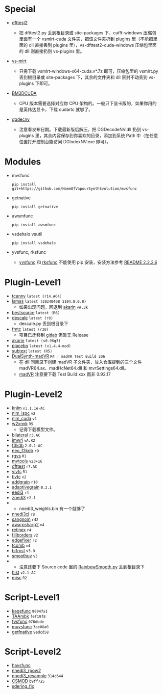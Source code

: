 # Special

-   [dfttest2](https://github.com/AmusementClub/vs-dfttest2)

    *   把 dfttest2.py 丢到根目录或 site-packages 下，cufft-windows 压缩包里面有一个 vsmlrt-cuda 文件夹，把该文件夹扔到 plugins 里（不能把里面的 dll 直接丢到 plugins 里），vs-dfttest2-cuda-windows 压缩包里面的 dll 则直接扔到 vs-plugins 里。

-   [vs-mlrt](https://github.com/AmusementClub/vs-mlrt)
    
    *   只需下载 vsmlrt-windows-x64-cuda.v*.7z 即可，压缩包里的 vsmlrt.py 丢到根目录或 site-packages 下，其余的文件夹和 dll 原封不动丢到 vs-plugins 下即可。

-   [BM3DCUDA](https://github.com/WolframRhodium/VapourSynth-BM3DCUDA)
    
    *   CPU 版本需要选择对应你 CPU 架构的。一般只下显卡版的，如果你用的是英伟达显卡，下载 cudartc 就够了。

-   [dgdecnv](https://www.rationalqm.us/dgdecnv/binaries/)

    *   注意看发布日期。下载最新版后解压，把 DGDecodeNV.dll 扔到 vs-plugins 里，其余内容保存到你喜欢的目录，添加到系统 Path 中（在任意位置打开控制台能访问 DGIndexNV.exe 即可）。

# Modules

-   mvsfunc 
    
    ```
    pip install git+https://github.com/HomeOfVapourSynthEvolution/mvsfunc
    ```

-   getnative 

    ```
    pip install getnative
    ```

-   awsmfunc

    ```
    pip install awsmfunc
    ```

-   vsdehalo vsutil 
    
    ```
    pip install vsdehalo
    ```

-   yvsfunc, rksfunc
    
    *   [yvsfunc](https://github.com/YomikoR/yvsfunc) 和 [rksfunc](https://github.com/RyougiKukoc/rksfunc) 不能使用 pip 安装，安装方法参考 [README 2.2.2.ii](https://github.com/AliceTeaParty/How-to-Create-an-Environment#22-塞入各种插件)

# Plugin-Level1

-   [tcanny](https://github.com/AmusementClub/VapourSynth-TCanny) `latest (r14.AC4)`
-   [lsmas](https://github.com/HomeOfAviSynthPlusEvolution/L-SMASH-Works) `latest (20240408 1194.0.0.0)`
    *   如果出现问题，回退到 [akarin](https://github.com/AkarinVS/L-SMASH-Works) `vA.3k`
-   [bestsource](https://github.com/vapoursynth/bestsource) `latest (R6)`
-   [descale](https://github.com/Irrational-Encoding-Wizardry/descale) `latest (r8)`
    *   descale.py 丢到根目录下
-   [fmtc](https://github.com/EleonoreMizo/fmtconv) `latest (r30)`
    *   项目已迁移到 [gitlab](https://gitlab.com/EleonoreMizo/fmtconv/) 但暂无 Release
-   [akarin](https://github.com/AkarinVS/vapoursynth-plugin) `latest (v0.96g3)`
-   [placebo](https://github.com/AmusementClub/vs-placebo) `latest (v1.4.4-mod)`
-   [subtext](https://github.com/vapoursynth/subtext) `latest (R5)`
-   [DualSynth-madVR](https://github.com/Jaded-Encoding-Thaumaturgy/DualSynth-madVR) `R4 | madVR Test Build 206`
    *   在 dll 同目录下创建 madVR 子文件夹，放入仓库提到的三个文件 madVR64.ax、madHcNet64.dll 和 mvrSettings64.dll。
    *   [madVR](https://www.videohelp.com/software/madVR) 注意要下载 Test Build xxx 而非 0.92.17

# Plugin-Level2

-   [knlm](https://github.com/AmusementClub/KNLMeansCL) `v1.1.1e-AC`
-   [nlm_ispc](https://github.com/AmusementClub/vs-nlm-ispc) `v2`
-   [nlm_cuda](https://github.com/AmusementClub/vs-nlm-cuda) `v1`
-   [w2xnvk](https://github.com/Nlzy/vapoursynth-waifu2x-ncnn-vulkan) `R5`
    *   记得下载模型文件。
-   [bilateral](https://github.com/AmusementClub/VapourSynth-Bilateral) `r3.AC`
-   [imwri](https://github.com/AmusementClub/vs-imwri) `vA.R2`
-   [f3kdb](https://github.com/AmusementClub/flash3kyuu_deband) `2.0.1-AC`
-   [neo_f3kdb](https://github.com/HomeOfAviSynthPlusEvolution/neo_f3kdb) `r9`
-   [rgvs](https://github.com/vapoursynth/vs-removegrain) `R1`
-   [mvtools](https://github.com/Mr-Z-2697/vapoursynth-mvtools) `v23+16`
-   [dfttest](https://github.com/AmusementClub/VapourSynth-DFTTest) `r7.AC`
-   [vivtc](https://github.com/vapoursynth/vivtc) `R1`
-   [tivtc](https://github.com/dubhater/vapoursynth-tivtc) `v2`
-   [addgrain](https://github.com/HomeOfVapourSynthEvolution/VapourSynth-AddGrain) `r10`
-   [adaptivegrain](https://github.com/Irrational-Encoding-Wizardry/adaptivegrain) `0.3.1`
-   [eedi3](https://github.com/HomeOfVapourSynthEvolution/VapourSynth-EEDI3) `r4`
-   [znedi3](https://github.com/sekrit-twc/znedi3) `r2.1`
-   *   nnedi3_weights.bin 有一个就够了
-   [nnedi3cl](https://github.com/HomeOfVapourSynthEvolution/VapourSynth-NNEDI3CL) `r8`
-   [sangnom](https://github.com/dubhater/vapoursynth-sangnom) `r42`
-   [awarpsharp2](https://github.com/dubhater/vapoursynth-awarpsharp2) `v4`
-   [retinex](https://github.com/HomeOfVapourSynthEvolution/VapourSynth-Retinex) `r4`
-   [fillborders](https://github.com/dubhater/vapoursynth-fillborders) `v2`
-   [edgefixer](https://github.com/sekrit-twc/EdgeFixer) `r2`
-   [tcomb](https://github.com/dubhater/vapoursynth-tcomb) `v4`
-   [bifrost](https://github.com/dubhater/vapoursynth-bifrost) `v3.0`
-   [smoothuv](https://github.com/dubhater/vapoursynth-smoothuv) `v3`
-   *   注意还要下 Source code 里的 [RainbowSmooth.py](https://github.com/dubhater/vapoursynth-smoothuv/blob/master/RainbowSmooth.py) 丢到根目录下
-   [hist](https://github.com/AmusementClub/vapoursynth-histogram) `v2.1-AC`
-   [misc](https://github.com/vapoursynth/vs-miscfilters-obsolete) `R2`


# Script-Level1

-   [kagefunc](https://github.com/Irrational-Encoding-Wizardry/kagefunc/blob/master/kagefunc.py) `96947a1`
-   [TAAmbk](https://github.com/HomeOfVapourSynthEvolution/vsTAAmbk/blob/master/vsTAAmbk.py) `fef19f8`
-   [fvsfunc](https://github.com/Irrational-Encoding-Wizardry/fvsfunc/blob/master/fvsfunc.py) `076dbde `
-   [muvsfunc](https://github.com/WolframRhodium/muvsfunc/blob/master/muvsfunc.py) `3ee08a0`
-   [getfnative](https://github.com/YomikoR/GetFnative/blob/main/getfnative.py) `9edcd58`

# Script-Level2

-   [havsfunc](https://gist.github.com/RyougiKukoc/ea451bd51d0dc33ba5e0c4d5566653cf)
-   [nnedi3_rpow2](https://gist.github.com/RyougiKukoc/6c9225aa3f010ef65d341cc5f770cf23)
-   [nnedi3_resample](https://github.com/HomeOfVapourSynthEvolution/nnedi3_resample/blob/master/nnedi3_resample.py) `314c644`
-   [CSMOD](https://github.com/fdar0536/VapourSynth-Contra-Sharpen-mod/blob/master/CSMOD.py) `b9ff725`
-   [sdering_fix](https://gist.github.com/RyougiKukoc/c3832d96a8dce6f609f6e29888af94a6)
